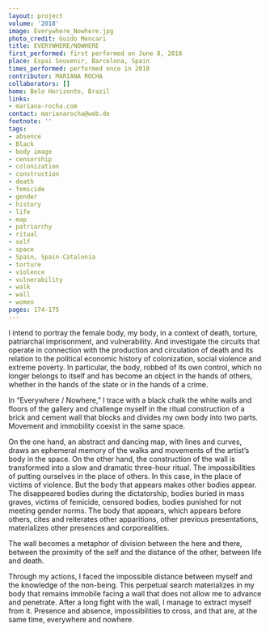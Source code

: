 ```yaml
---
layout: project
volume: '2018'
image: Everywhere_Nowhere.jpg
photo_credit: Guido Mencari
title: EVERYWHERE/NOWHERE
first_performed: first performed on June 8, 2018
place: Espai Souvenir, Barcelona, Spain
times_performed: performed once in 2018
contributor: MARIANA ROCHA
collaborators: []
home: Belo Horizonte, Brazil
links:
- mariana-rocha.com
contact: marianarocha@web.de
footnote: ''
tags:
- absence
- Black
- body image
- censorship
- colonization
- construction
- death
- femicide
- gender
- history
- life
- map
- patriarchy
- ritual
- self
- space
- Spain, Spain-Catalonia
- torture
- violence
- vulnerability
- walk
- wall
- women
pages: 174-175
---
```


I intend to portray the female body, my body, in a context of death, torture, patriarchal imprisonment, and vulnerability. And investigate the circuits that operate in connection with the production and circulation of death and its relation to the political economic history of colonization, social violence and extreme poverty. In particular, the body, robbed of its own control, which no longer belongs to itself and has become an object in the hands of others, whether in the hands of the state or in the hands of a crime.

In “Everywhere / Nowhere,” I trace with a black chalk the white walls and floors of the gallery and challenge myself in the ritual construction of a brick and cement wall that blocks and divides my own body into two parts. Movement and immobility coexist in the same space.

On the one hand, an abstract and dancing map, with lines and curves, draws an ephemeral memory of the walks and movements of the artist’s body in the space. On the other hand, the construction of the wall is transformed into a slow and dramatic three-hour ritual. The impossibilities of putting ourselves in the place of others. In this case, in the place of victims of violence. But the body that appears makes other bodies appear. The disappeared bodies during the dictatorship, bodies buried in mass graves, victims of femicide, censored bodies, bodies punished for not meeting gender norms. The body that appears, which appears before others, cites and reiterates other apparitions, other previous presentations, materializes other presences and corporealities.

The wall becomes a metaphor of division between the here and there, between the proximity of the self and the distance of the other, between life and death.

Through my actions, I faced the impossible distance between myself and the knowledge of the non-being. This perpetual search materializes in my body that remains immobile facing a wall that does not allow me to advance and penetrate. After a long fight with the wall, I manage to extract myself from it. Presence and absence, impossibilities to cross, and that are, at the same time, everywhere and nowhere.
